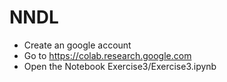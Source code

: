# NNDL

- Create an google account
- Go to https://colab.research.google.com
- Open the Notebook Exercise3/Exercise3.ipynb